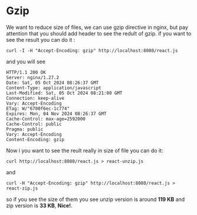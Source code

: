 # Gzip
We want to reduce size of files, we can use gzip directive in nginx, but pay attention that you should add header to see the redult of gzip.
if you want to see the result you can do it :

```
curl -I -H "Accept-Encoding: gzip" http://localhost:8080/react.js
```
and you will see 
```
HTTP/1.1 200 OK
Server: nginx/1.27.2
Date: Sat, 05 Oct 2024 08:26:37 GMT
Content-Type: application/javascript
Last-Modified: Sat, 05 Oct 2024 08:21:00 GMT
Connection: keep-alive
Vary: Accept-Encoding
ETag: W/"6700f6ec-1c774"
Expires: Mon, 04 Nov 2024 08:26:37 GMT
Cache-Control: max-age=2592000
Cache-Control: public
Pragma: public
Vary: Accept-Encoding
Content-Encoding: gzip
```

Now i you want to see the reult really in size of file you can do it:

```
curl http://localhost:8080/react.js > react-unzip.js
```

and 

```
curl -H "Accept-Encoding: gzip" http://localhost:8080/react.js > react-zip.js
```
so if you see the size of them you see unzip version is around <b>119 KB</b> and zip version is <b>33 KB</b>, <b>Nice!</b>.